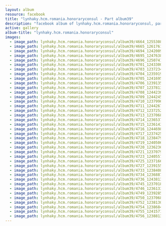 ```yaml
---
layout: album
resource: facebook
title: "lynhaky.hcm.romania.honoraryconsul - Part album39"
description: "facebook album of lynhaky.hcm.romania.honoraryconsul, part album39."
active: gallery
album-title: "lynhaky.hcm.romania.honoraryconsul"
images:
  - image_path: lynhaky.hcm.romania.honoraryconsul/album39/4664_125530853_3682887901746052_5022250606305928843_n.jpg
  - image_path: lynhaky.hcm.romania.honoraryconsul/album39/4665_126176177_3682887875079388_6893652047236283831_n.jpg
  - image_path: lynhaky.hcm.romania.honoraryconsul/album39/4694_124200944_3661875477180628_2981422475454522109_n.jpg
  - image_path: lynhaky.hcm.romania.honoraryconsul/album39/4695_124763837_3661875467180629_6553489718265242803_n.jpg
  - image_path: lynhaky.hcm.romania.honoraryconsul/album39/4696_125074190_3661875403847302_1214445638893738437_n.jpg
  - image_path: lynhaky.hcm.romania.honoraryconsul/album39/4701_124330012_3652485034786339_6361596923636617819_n.jpg
  - image_path: lynhaky.hcm.romania.honoraryconsul/album39/4703_123723487_3652484978119678_4207986104235889144_n.jpg
  - image_path: lynhaky.hcm.romania.honoraryconsul/album39/4704_123591921_3652484934786349_5014031006602959728_n.jpg
  - image_path: lynhaky.hcm.romania.honoraryconsul/album39/4705_124169502_3652484908119685_1373258131706139517_n.jpg
  - image_path: lynhaky.hcm.romania.honoraryconsul/album39/4706_123913501_3652484878119688_6824764472603494535_n.jpg
  - image_path: lynhaky.hcm.romania.honoraryconsul/album39/4707_123781304_3652484834786359_3515661920165270601_n.jpg
  - image_path: lynhaky.hcm.romania.honoraryconsul/album39/4708_124423032_3652484808119695_3933715354613635862_n.jpg
  - image_path: lynhaky.hcm.romania.honoraryconsul/album39/4709_124424515_3652484731453036_1192170451511906033_n.jpg
  - image_path: lynhaky.hcm.romania.honoraryconsul/album39/4710_123799692_3652484721453037_3389854313887090476_n.jpg
  - image_path: lynhaky.hcm.romania.honoraryconsul/album39/4711_124426757_3652484654786377_3831078364329039057_n.jpg
  - image_path: lynhaky.hcm.romania.honoraryconsul/album39/4712_123725215_3652484628119713_6397003529244680183_n.jpg
  - image_path: lynhaky.hcm.romania.honoraryconsul/album39/4713_123706804_3652484598119716_2720460476647454539_n.jpg
  - image_path: lynhaky.hcm.romania.honoraryconsul/album39/4714_123653726_3652484568119719_1440022790905642423_n.jpg
  - image_path: lynhaky.hcm.romania.honoraryconsul/album39/4715_123614392_3652484534786389_5734369588472748208_n.jpg
  - image_path: lynhaky.hcm.romania.honoraryconsul/album39/4716_124469817_3652484464786396_1227331682626119771_n.jpg
  - image_path: lynhaky.hcm.romania.honoraryconsul/album39/4717_123742594_3652484434786399_6000528854475824753_n.jpg
  - image_path: lynhaky.hcm.romania.honoraryconsul/album39/4718_123847976_3652403334794509_3617966576561219339_n.jpg
  - image_path: lynhaky.hcm.romania.honoraryconsul/album39/4719_124050694_3652403311461178_688651078491807155_n.jpg
  - image_path: lynhaky.hcm.romania.honoraryconsul/album39/4720_123623657_3652403178127858_4839783101051042526_n.jpg
  - image_path: lynhaky.hcm.romania.honoraryconsul/album39/4721_123707953_3652403144794528_5742257632508075840_n.jpg
  - image_path: lynhaky.hcm.romania.honoraryconsul/album39/4723_124055755_3652403011461208_720137236213433763_n.jpg
  - image_path: lynhaky.hcm.romania.honoraryconsul/album39/4725_123716695_3652402864794556_6057907113857520514_n.jpg
  - image_path: lynhaky.hcm.romania.honoraryconsul/album39/4727_123915558_3652402741461235_4686335396923298879_n.jpg
  - image_path: lynhaky.hcm.romania.honoraryconsul/album39/4733_123840851_3652402424794600_5955570129996676856_n.jpg
  - image_path: lynhaky.hcm.romania.honoraryconsul/album39/4734_123688737_3652402328127943_599081919725353977_n.jpg
  - image_path: lynhaky.hcm.romania.honoraryconsul/album39/4736_124381395_3652402238127952_3842835516345321453_n.jpg
  - image_path: lynhaky.hcm.romania.honoraryconsul/album39/4745_123701852_3652401761461333_6311886989014882990_n.jpg
  - image_path: lynhaky.hcm.romania.honoraryconsul/album39/4746_123613323_3652401691461340_2787057273961452956_n.jpg
  - image_path: lynhaky.hcm.romania.honoraryconsul/album39/4749_123928544_3652401494794693_1508415960441595465_n.jpg
  - image_path: lynhaky.hcm.romania.honoraryconsul/album39/4750_123706804_3652401348128041_3051215736359869356_n.jpg
  - image_path: lynhaky.hcm.romania.honoraryconsul/album39/4752_123813056_3652079394826903_3260368574750590837_n.jpg
  - image_path: lynhaky.hcm.romania.honoraryconsul/album39/4754_123868454_3652079298160246_1462840775861214229_n.jpg
  - image_path: lynhaky.hcm.romania.honoraryconsul/album39/4755_124157181_3652079254826917_5148220133749584034_n.jpg
  - image_path: lynhaky.hcm.romania.honoraryconsul/album39/4756_123881360_3652079198160256_6930819565869255064_n.jpg
---
```

